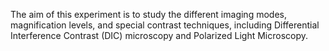 The aim of this experiment is to study the different imaging modes, magnification levels, and special contrast techniques, including Differential Interference Contrast (DIC) microscopy and Polarized Light Microscopy.

